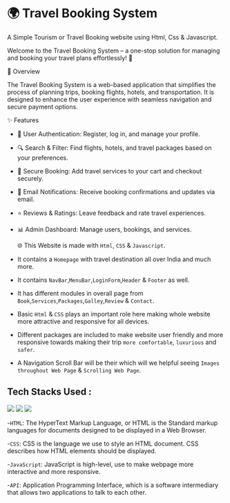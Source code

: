 # 🌍 Travel Booking System
A Simple Tourism or Travel Booking website using Html, Css & Javascript. <br/>

Welcome to the Travel Booking System – a one-stop solution for managing and booking your travel plans effortlessly! 🚀

📖 Overview

The Travel Booking System is a web-based application that simplifies the process of planning trips, booking flights, hotels, and transportation. It is designed to enhance the user experience with seamless navigation and secure payment options.

✨ Features

- 🔐 User Authentication: Register, log in, and manage your profile.
- 🔍 Search & Filter: Find flights, hotels, and travel packages based on your preferences.
- 🛒 Secure Booking: Add travel services to your cart and checkout securely.
- 📧 Email Notifications: Receive booking confirmations and updates via email.
- ⭐ Reviews & Ratings: Leave feedback and rate travel experiences.
- 📊 Admin Dashboard: Manage users, bookings, and services.


  🌐 This Website is made with `Html`, `CSS` & `Javascript`. 
- It contains a `Homepage` with travel destination all over India and much more.
- It contains `NavBar`,`MenuBar`,`LoginForm`,`Header` & `Footer` as well.
- It has different modules in overall page from `Book`,`Services`,`Packages`,`Galley`,`Review` & `Contact`.
- Basic `Html` & `CSS` plays an important role here  making whole website more attractive and responsive for all devices.
- Different packages are included to make website user friendly and more responsive towards making their trip `more comfortable`, `luxurious` and `safer`.
-  A Navigation Scroll Bar will be their which will we helpful seeing `Images throughout Web Page` & `Scrolling Web Page`.  

## Tech Stacks Used :
<a target="_blank" href="https://www.w3schools.com/html/default.asp"><img src="https://img.shields.io/badge/html5%20-%23E34F26.svg?&style=for-the-badge&logo=html5&logoColor=white"></img></a>
<a target="_blank" href="https://www.w3schools.com/css/default.asp"><img src="https://img.shields.io/badge/css3%20-%231572B6.svg?&style=for-the-badge&logo=css3&logoColor=white"></img></a>
<a target="_blank" href="https://www.w3schools.com/js/default.asp"><img src="https://img.shields.io/badge/javascript%20-%23323330.svg?&style=for-the-badge&logo=javascript&logoColor=%23F7DF1E"></img></a>

<!-- ![API](https://img.shields.io/badge/API-005571?style=for-the-badge&logo=fastapi) -->

-`HTML`: The HyperText Markup Language, or HTML is the Standard markup languages for documents designed to be displayed in a Web Browser.

-`CSS`: CSS is the language we use to style an HTML document. CSS describes how HTML elements should be displayed.

-`JavaScript`:  JavaScript is high-level, use to make webpage more interactive and more responsive.

-`API`: Application Programming Interface, which is a software intermediary that allows two applications to talk to each other.

<br />

<br>
</p>
